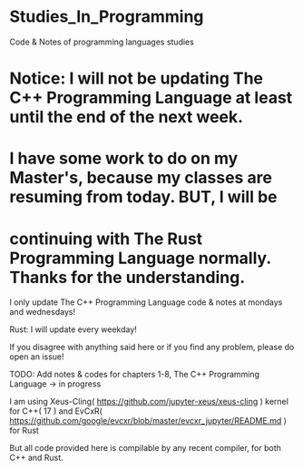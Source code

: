 # Studies_In_Programming
Code &amp; Notes of programming languages studies

# Notice: I will not be updating The C++ Programming Language at least until the end of the next week.
# I have some work to do on my Master's, because my classes are resuming from today. BUT, I will be
# continuing with The Rust Programming Language normally. Thanks for the understanding.

I only update The C++ Programming Language code & notes at mondays and wednesdays!

Rust: I will update every weekday!

If you disagree with anything said here or if you find any problem, please do open an issue!

TODO: Add notes & codes for chapters 1-8, The C++ Programming Language
  -> in progress


I am using Xeus-Cling( https://github.com/jupyter-xeus/xeus-cling ) kernel for C++( 17 ) and EvCxR( https://github.com/google/evcxr/blob/master/evcxr_jupyter/README.md ) for Rust

But all code provided here is compilable by any recent compiler, for both C++ and Rust.
